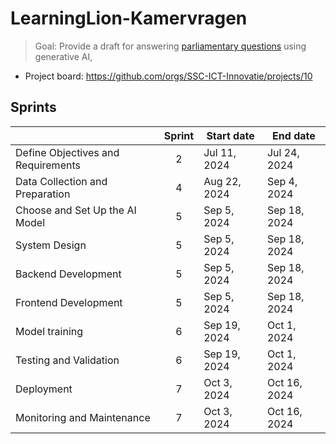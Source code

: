 # LearningLion-Kamervragen

> Goal: Provide a draft for answering [parliamentary questions](https://www.tweedekamer.nl/kamerstukken/kamervragen) using generative AI,

* Project board: https://github.com/orgs/SSC-ICT-Innovatie/projects/10


## Sprints

|                                    | Sprint | Start date   | End date     |
|------------------------------------|:------:|--------------|--------------|
| Define Objectives and Requirements |    2   | Jul 11, 2024 | Jul 24, 2024 |
| Data Collection and Preparation    |    4   | Aug 22, 2024 |  Sep 4, 2024 |
| Choose and Set Up the AI Model     |    5   |  Sep 5, 2024 | Sep 18, 2024 |
| System Design                      |    5   |  Sep 5, 2024 | Sep 18, 2024 |
| Backend Development                |    5   |  Sep 5, 2024 | Sep 18, 2024 |
| Frontend Development               |    5   |  Sep 5, 2024 | Sep 18, 2024 |
| Model training                     |    6   | Sep 19, 2024 |  Oct 1, 2024 |
| Testing and Validation             |    6   | Sep 19, 2024 |  Oct 1, 2024 |
| Deployment                         |    7   |  Oct 3, 2024 | Oct 16, 2024 |
| Monitoring and Maintenance         |    7   |  Oct 3, 2024 | Oct 16, 2024 |
